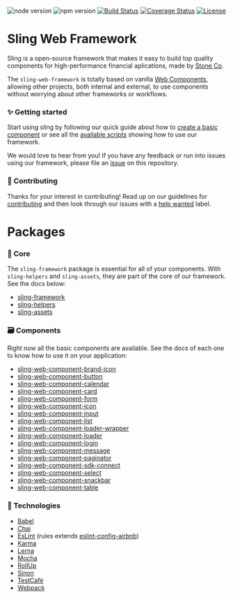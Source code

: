 ![node version][node-badge]
![npm version][npm-badge]
[![Build Status][build-status]][travis-url]
[![Coverage Status][coverage-status]][coveralls-url]
[![License][license-badge]][license-url]

# Sling Web Framework
Sling is a open-source framework that makes it easy to build top quality components for high-performance financial aplications, made by [Stone Co](https://www.stone.com.br).

The `sling-web-framework` is totally based on vanilla [Web Components](https://www.webcomponents.org/introduction), allowing other projects, both internal and external, to use components without worrying about other frameworks or workflows.

### :sparkles: Getting started

Start using sling by following our quick guide about how to [create a basic component](https://github.com/stone-payments/sling-web-framework/wiki/Creating-a-new-basic-component) or see all the [available scripts](https://github.com/stone-payments/sling-web-framework/wiki/Available-Scripts) showing how to use our framework.

We would love to hear from you! If you have any feedback or run into issues using our framework, please file
an [issue](https://github.com/stone-payments/sling-web-framework/issues/new) on this repository.

### :rocket: Contributing
Thanks for your interest in contributing! Read up on our guidelines for
[contributing](https://github.com/stone-payments/sling-web-framework/blob/master/.github/CONTRIBUTING.md)
and then look through our issues with a [help wanted](https://github.com/stone-payments/sling-web-framework/issues?q=is%3Aopen+is%3Aissue+label%3A%22help+wanted%22)
label.

# Packages

### :black_heart: Core
The `sling-framework` package is essential for all of your components. With `sling-helpers` and `sling-assets`, they are part of the core of our framework. See the docs below:

* [sling-framework](https://github.com/stone-payments/sling-web-framework/tree/master/packages/sling-framework)
* [sling-helpers](https://github.com/stone-payments/sling-web-framework/tree/master/packages/sling-helpers)
* [sling-assets](https://github.com/stone-payments/sling-web-framework/tree/master/packages/sling-assets)

### :card_file_box: Components
Right now all the basic components are available. See the docs of each one to know how to use it on your application:

* [sling-web-component-brand-icon](https://github.com/stone-payments/sling-web-framework/tree/master/packages/)
* [sling-web-component-button](https://github.com/stone-payments/sling-web-framework/tree/master/packages/)
* [sling-web-component-calendar](https://github.com/stone-payments/sling-web-framework/tree/master/packages/)
* [sling-web-component-card](https://github.com/stone-payments/sling-web-framework/tree/master/packages/)
* [sling-web-component-form](https://github.com/stone-payments/sling-web-framework/tree/master/packages/)
* [sling-web-component-icon](https://github.com/stone-payments/sling-web-framework/tree/master/packages/)
* [sling-web-component-input](https://github.com/stone-payments/sling-web-framework/tree/master/packages/)
* [sling-web-component-list](https://github.com/stone-payments/sling-web-framework/tree/master/packages/)
* [sling-web-component-loader-wrapper](https://github.com/stone-payments/sling-web-framework/tree/master/packages/)
* [sling-web-component-loader](https://github.com/stone-payments/sling-web-framework/tree/master/packages/)
* [sling-web-component-login](https://github.com/stone-payments/sling-web-framework/tree/master/packages/)
* [sling-web-component-message](https://github.com/stone-payments/sling-web-framework/tree/master/packages/)
* [sling-web-component-paginator](https://github.com/stone-payments/sling-web-framework/tree/master/packages/)
* [sling-web-component-sdk-connect](https://github.com/stone-payments/sling-web-framework/tree/master/packages/)
* [sling-web-component-select](https://github.com/stone-payments/sling-web-framework/tree/master/packages/)
* [sling-web-component-snackbar](https://github.com/stone-payments/sling-web-framework/tree/master/packages/)
* [sling-web-component-table](https://github.com/stone-payments/sling-web-framework/tree/master/packages/)

### :green_apple: Technologies
* [Babel](https://babeljs.io/)
* [Chai](https://www.chaijs.com/)
* [EsLint](https://eslint.org/) (rules extends [eslint-config-airbnb](https://www.npmjs.com/package/eslint-config-airbnb))
* [Karma](https://karma-runner.github.io)
* [Lerna](https://lernajs.io/)
* [Mocha](https://mochajs.org/)
* [RollUp](https://rollupjs.org/guide/en)
* [Sinon](https://sinonjs.org/)
* [TestCafé](http://devexpress.github.io/testcafe/)
* [Webpack](https://webpack.js.org/)

[node-badge]: https://img.shields.io/badge/node%20version-8.x.x-brightgreen.svg
[npm-badge]: https://img.shields.io/badge/npm%20version-6.x.x-blue.svg
[build-status]: https://travis-ci.org/stone-payments/sling-web-framework.svg?branch=master
[coverage-status]: https://coveralls.io/repos/github/stone-payments/sling-web-framework/badge.svg?branch=master
[license-badge]: https://badgen.net/github/license/stone-payments/sling-web-framework
[travis-url]: https://travis-ci.org/stone-payments/sling-web-framework
[coveralls-url]: https://coveralls.io/github/stone-payments/sling-web-framework
[license-url]: https://github.com/stone-payments/sling-web-framework/blob/master/LICENSE
